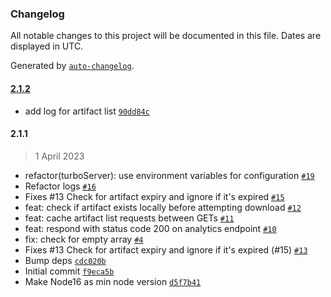 ### Changelog

All notable changes to this project will be documented in this file. Dates are displayed in UTC.

Generated by [`auto-changelog`](https://github.com/CookPete/auto-changelog).

#### [2.1.2](https://github.com-elpddev/elpddev/turborepo-gh-artifacts/compare/2.1.1...2.1.2)

- add log for artifact list [`90dd84c`](https://github.com-elpddev/elpddev/turborepo-gh-artifacts/commit/90dd84c829a152b24173401644b29dbdf135bad7)

#### 2.1.1

> 1 April 2023

- refactor(turboServer): use environment variables for configuration [`#19`](https://github.com-elpddev/elpddev/turborepo-gh-artifacts/pull/19)
- Refactor logs [`#16`](https://github.com-elpddev/elpddev/turborepo-gh-artifacts/pull/16)
- Fixes #13 Check for artifact expiry and ignore if it's expired [`#15`](https://github.com-elpddev/elpddev/turborepo-gh-artifacts/pull/15)
- feat: check if artifact exists locally before attempting download [`#12`](https://github.com-elpddev/elpddev/turborepo-gh-artifacts/pull/12)
- feat: cache artifact list requests between GETs [`#11`](https://github.com-elpddev/elpddev/turborepo-gh-artifacts/pull/11)
- feat: respond with status code 200 on analytics endpoint [`#10`](https://github.com-elpddev/elpddev/turborepo-gh-artifacts/pull/10)
- fix: check for empty array [`#4`](https://github.com-elpddev/elpddev/turborepo-gh-artifacts/pull/4)
- Fixes #13 Check for artifact expiry and ignore if it's expired (#15) [`#13`](https://github.com-elpddev/elpddev/turborepo-gh-artifacts/issues/13)
- Bump deps [`cdc020b`](https://github.com-elpddev/elpddev/turborepo-gh-artifacts/commit/cdc020b1ff39640673ea7926187d801972707adc)
- Initial commit [`f9eca5b`](https://github.com-elpddev/elpddev/turborepo-gh-artifacts/commit/f9eca5bbff11f5840d1823cc2ec9cf0f0407018c)
- Make Node16 as min node version [`d5f7b41`](https://github.com-elpddev/elpddev/turborepo-gh-artifacts/commit/d5f7b41d8c5f42b738ca4348ccf49d5316126b9b)
